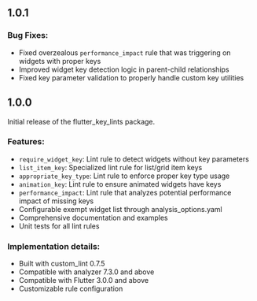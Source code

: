## 1.0.1

### Bug Fixes:
- Fixed overzealous `performance_impact` rule that was triggering on widgets with proper keys
- Improved widget key detection logic in parent-child relationships
- Fixed key parameter validation to properly handle custom key utilities

## 1.0.0

Initial release of the flutter_key_lints package.

### Features:
- `require_widget_key`: Lint rule to detect widgets without key parameters
- `list_item_key`: Specialized lint rule for list/grid item keys
- `appropriate_key_type`: Lint rule to enforce proper key type usage
- `animation_key`: Lint rule to ensure animated widgets have keys
- `performance_impact`: Lint rule that analyzes potential performance impact of missing keys
- Configurable exempt widget list through analysis_options.yaml
- Comprehensive documentation and examples
- Unit tests for all lint rules

### Implementation details:
- Built with custom_lint 0.7.5
- Compatible with analyzer 7.3.0 and above
- Compatible with Flutter 3.0.0 and above
- Customizable rule configuration
